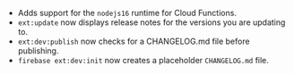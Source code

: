 - Adds support for the `nodejs16` runtime for Cloud Functions.
- `ext:update` now displays release notes for the versions you are updating to.
- `ext:dev:publish` now checks for a CHANGELOG.md file before publishing.
- `firebase ext:dev:init` now creates a placeholder `CHANGELOG.md` file.
